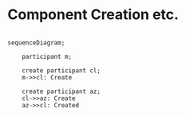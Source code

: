 # Component Creation etc.
```mermaid

sequenceDiagram;

    participant m;

    create participant cl;
    m->>cl: Create

    create participant az;
    cl->>az: Create
    az->>cl: Created
```
